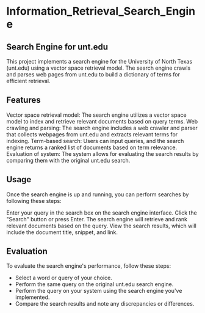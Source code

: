 # Information_Retrieval_Search_Engine

## Search Engine for unt.edu
This project implements a search engine for the University of North Texas (unt.edu) using a vector space retrieval model. The search engine crawls and parses web pages from unt.edu to build a dictionary of terms for efficient retrieval.

## Features
Vector space retrieval model: The search engine utilizes a vector space model to index and retrieve relevant documents based on query terms.
Web crawling and parsing: The search engine includes a web crawler and parser that collects webpages from unt.edu and extracts relevant terms for indexing.
Term-based search: Users can input queries, and the search engine returns a ranked list of documents based on term relevance.
Evaluation of system: The system allows for evaluating the search results by comparing them with the original unt.edu search.

## Usage
Once the search engine is up and running, you can perform searches by following these steps:

Enter your query in the search box on the search engine interface.
Click the "Search" button or press Enter.
The search engine will retrieve and rank relevant documents based on the query.
View the search results, which will include the document title, snippet, and link.


## Evaluation
To evaluate the search engine's performance, follow these steps:

- Select a word or query of your choice.
- Perform the same query on the original unt.edu search engine.
- Perform the query on your system using the search engine you've implemented.
- Compare the search results and note any discrepancies or differences.
